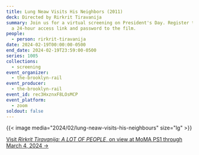 ```yaml
---
title: Lung Neaw Visits His Neighbors (2011)
deck: Directed by Rirkrit Tiravanija
summary: Join us for a virtual screening on President's Day. Register to receive
  a 24-hour access link and password to the film.
people:
  - person: rirkrit-tiravanija
date: 2024-02-19T00:00:00-0500
end_date: 2024-02-19T23:59:00-0500
series: 1005
collections:
  - screening
event_organizer:
  - the-brooklyn-rail
event_producer:
  - the-brooklyn-rail
event_id: rec3HxznxF8LOsMCP
event_platform:
  - zoom
soldout: false
---
```

{{< image media="2024/02/lung-neaw-visits-his-neighbours" size="lg" >}}

[V﻿isit *Rirkrit Tiravanija: A LOT OF PEOPLE*, on view at MoMA PS1 through March 4, 2024 →](https://www.momaps1.org/programs/258-rirkrit-tiravanija)